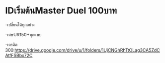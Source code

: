 # IDเริ่มต้นMaster Duel 100บาท

-เปลี่ยนได้ทุกอย่าง

-เศษUR150+ทุกแบบ

-เครดิต 300:https://drive.google.com/drive/u/1/folders/1UjCNGhRhTtOLag3CA5ZdCAtfFSBbx72C



